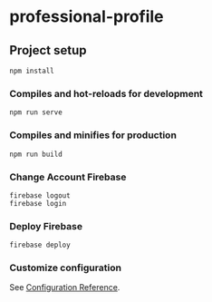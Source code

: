 # professional-profile

## Project setup
```
npm install
```

### Compiles and hot-reloads for development
```
npm run serve
```

### Compiles and minifies for production
```
npm run build
```

### Change Account Firebase
```
firebase logout
firebase login
```

### Deploy Firebase
```
firebase deploy
```

### Customize configuration
See [Configuration Reference](https://cli.vuejs.org/config/).
